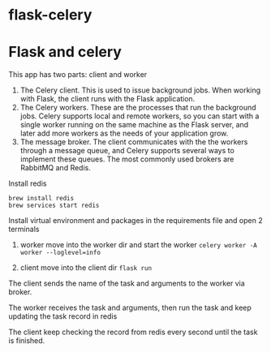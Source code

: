 # flask-celery
# Flask and celery

This app has two parts: client and worker

1. The Celery client. This is used to issue background jobs. When working with Flask, the client runs with the Flask application.
2. The Celery workers. These are the processes that run the background jobs. Celery supports local and remote workers, so you can start with a single worker running on the same machine as the Flask server, and later add more workers as the needs of your application grow.
3. The message broker. The client communicates with the the workers through a message queue, and Celery supports several ways to implement these queues. The most commonly used brokers are RabbitMQ and Redis.

Install redis
```
brew install redis
brew services start redis
```

Install virtual environment and packages in the requirements file and open 2 terminals

1. worker
move into the worker dir and start the worker
`celery worker -A worker --loglevel=info`

2. client
move into the client dir
`flask run`


The client sends the name of the task and arguments to the worker via broker.

The worker receives the task and arguments, then run the task and keep updating the task record in redis

The client keep checking the record from redis every second until the task is finished.
